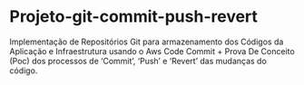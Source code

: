 # Projeto-git-commit-push-revert
 Implementação de Repositórios Git para armazenamento dos Códigos da Aplicação e Infraestrutura usando o Aws Code Commit + Prova De Conceito (Poc) dos processos de ‘Commit’, ‘Push’ e ‘Revert’ das mudanças do código.
